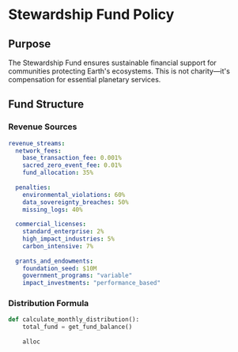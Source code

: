 # Stewardship Fund Policy

## Purpose

The Stewardship Fund ensures sustainable financial support for communities protecting Earth's ecosystems. This is not charity—it's compensation for essential planetary services.

## Fund Structure

### Revenue Sources

```yaml
revenue_streams:
  network_fees:
    base_transaction_fee: 0.001%
    sacred_zero_event_fee: 0.01%
    fund_allocation: 35%
    
  penalties:
    environmental_violations: 60%
    data_sovereignty_breaches: 50%
    missing_logs: 40%
    
  commercial_licenses:
    standard_enterprise: 2%
    high_impact_industries: 5%
    carbon_intensive: 7%
    
  grants_and_endowments:
    foundation_seed: $10M
    government_programs: "variable"
    impact_investments: "performance_based"
```

### Distribution Formula

```python
def calculate_monthly_distribution():
    total_fund = get_fund_balance()
    
    alloc
